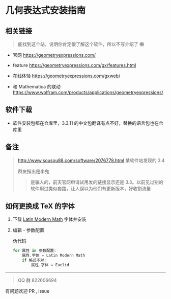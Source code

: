 # 几何表达式安装指南

## 相关链接

> 能找到这个站，说明你肯定很了解这个软件，所以不写介绍了 ~~懒~~

- 官网 <https://geometryexpressions.com/>

- feature <https://geometryexpressions.com/gx/features.html>

- 在线体验 <https://geometryexpressions.com/gxweb/>

- 和 Mathematica 的联动 <https://www.wolfram.com/products/applications/geometryexpressions/>

## 软件下载

- 软件安装包都在仓库里，3.3.11 的中文包翻译有点不好，替换的语言包也在仓库里

## 备注

> <http://www.sousou88.com/software/2076778.html> 某软件站发现的 3.4
>
> 群友指出是李鬼
>
> > 是骗人的，前天官网申请试用发的链接显示还是 3.3。以前见过别的软件用过类似套路，让人误以为他们有更新版本，好收割流量

## 如何更换成 TeX 的字体

1. 下载 [Latin Modern Math](http://www.gust.org.pl/projects/e-foundry/lm-math/download/latinmodern-math-1959.zip) 字体并安装
2. 编辑 - 参数配置

   伪代码

   ```py
   for 属性 in 参数配置:
       属性.字体 = Latin Modern Math
       if 格式不对:
           属性.字体 = Euclid
   ```

---

> QQ 群 822606694

有问题欢迎 PR , issue
